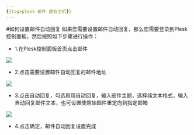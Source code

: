```yaml
---
{{tag>plesk 邮件 虚拟主机}}
---
```

#如何设置邮件自动回复
如果您需要设置邮件自动回复，那么您需要登录到Plesk控制面板，然后按照如下步骤进行操作：

*    1.在Plesk控制面板首页点击邮件

![](http://ww2.sinaimg.cn/large/a74ecc4cjw1dzcvk4ue0xj.jpg)

*    2.点击需要设置邮件自动回复的邮件地址

![](http://ww1.sinaimg.cn/large/a74e55b4jw1dzcwh812eaj.jpg)

*   3.点击自动回复，勾选启用自动回复，输入邮件主题，选择纯文本格式，输入自动回复邮件文本，也可设置使原始邮件重定向到指定邮箱

![](http://ww1.sinaimg.cn/large/a74eed94jw1dzcwye1ihmj.jpg)

*    4.点击确定，邮件自动回复设置完成
